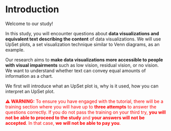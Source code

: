 # Introduction

Welcome to our study!

In this study, you will encounter questions about **data visualizations and equivalent text describing the content** of data visualizations. We will use UpSet plots, a set visualization technique similar to Venn diagrams, as an example. 



Our research aims to **make data visualizations more accessible to people with visual impairments** such as low vision, residual vision, or no vision.  We want to understand whether text can convey equal amounts of information as a chart. 

We first will introduce what an UpSet plot is, why is it used, how you can interpret an UpSet plot.

>
**<span style="color:red;">⚠️ WARNING:</span>** 
<span style="color:red;">To ensure you have engaged with the tutorial, there will be a training section where you will have up to **three attempts** to answer the questions correctly. If you do not pass the training on your third try, **you will not be able to proceed to the study** and **your answers will not be accepted**. In that case, **we will not be able to pay you**.</span>